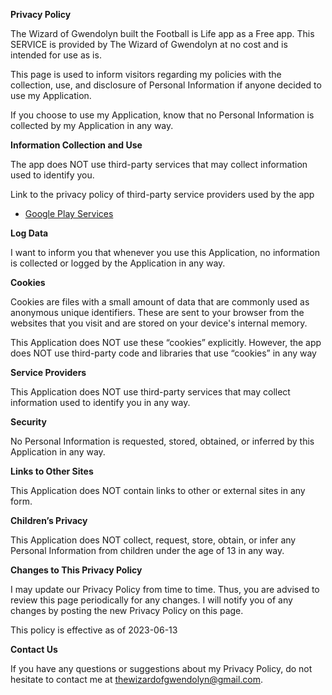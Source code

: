 **Privacy Policy**

The Wizard of Gwendolyn built the Football is Life app as a Free app. This SERVICE is provided by The Wizard of Gwendolyn at no cost and is intended for use as is.

This page is used to inform visitors regarding my policies with the collection, use, and disclosure of Personal Information if anyone decided to use my Application.

If you choose to use my Application, know that no Personal Information is collected by my Application in any way.

**Information Collection and Use**

The app does NOT use third-party services that may collect information used to identify you.

Link to the privacy policy of third-party service providers used by the app

*   [Google Play Services](https://www.google.com/policies/privacy/)

**Log Data**

I want to inform you that whenever you use this Application, no information is collected or logged by the Application in any way.

**Cookies**

Cookies are files with a small amount of data that are commonly used as anonymous unique identifiers. These are sent to your browser from the websites that you visit and are stored on your device's internal memory.

This Application does NOT use these “cookies” explicitly. However, the app does NOT use third-party code and libraries that use “cookies” in any way 

**Service Providers**

This Application does NOT use third-party services that may collect information used to identify you in any way. 

**Security**

No Personal Information is requested, stored, obtained, or inferred by this Application in any way.

**Links to Other Sites**

This Application does NOT contain links to other or external sites in any form.

**Children’s Privacy**

This Application does NOT collect, request, store, obtain, or infer any Personal Information from children under the age of 13 in any way.

**Changes to This Privacy Policy**

I may update our Privacy Policy from time to time. Thus, you are advised to review this page periodically for any changes. I will notify you of any changes by posting the new Privacy Policy on this page.

This policy is effective as of 2023-06-13

**Contact Us**

If you have any questions or suggestions about my Privacy Policy, do not hesitate to contact me at thewizardofgwendolyn@gmail.com.